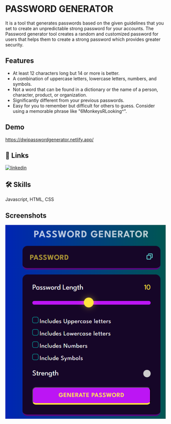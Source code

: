 
# PASSWORD GENERATOR

It is a tool that generates passwords based on the given guidelines that you set to create an unpredictable strong password for your accounts. The Password generator tool creates a random and customized password for users that helps them to create a strong password which provides greater security.

## Features

- At least 12 characters long but 14 or more is better.
- A combination of uppercase letters, lowercase letters, numbers, and symbols.
- Not a word that can be found in a dictionary or the name of a person, character, product, or organization.
- Significantly different from your previous passwords.
- Easy for you to remember but difficult for others to guess. Consider using a memorable phrase like "6MonkeysRLooking^".


## Demo


https://dwipasswordgenerator.netlify.app/   
## 🔗 Links
[![linkedin](https://img.shields.io/badge/linkedin-0A66C2?style=for-the-badge&logo=linkedin&logoColor=white)](https://www.linkedin.com/in/shivakant-dwivedi-155183217/)



## 🛠 Skills
Javascript, HTML, CSS


## Screenshots

![App Screenshot](https://github.com/ShivakantDwivedi/PASSWORD-GENERATOR/blob/main/Password%20Generator.png)





